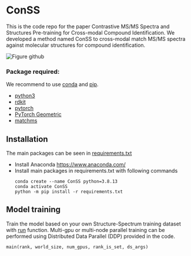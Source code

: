 # ConSS
This is the code repo for the paper Contrastive MS/MS Spectra and Structures Pre-training for Cross-modal Compound Identification. We developed a method named ConSS to cross-modal match MS/MS spectra against molecular structures for compound identification.

![Figure github](https://github.com/user-attachments/assets/81ec0f12-2f41-474c-9f3f-02ab2f610f9d)
### Package required:
We recommend to use [conda](https://conda.io/docs/user-guide/install/download.html) and [pip](https://pypi.org/project/pip/).
- [python3](https://www.python.org/) 
- [rdkit](https://rdkit.org/)    
- [pytorch](https://pytorch.org/) 
- [PyTorch Geometric](https://pytorch-geometric.readthedocs.io/en/latest/)
- [matchms](https://matchms.readthedocs.io/en/latest/)
  
## Installation
The main packages can be seen in [requirements.txt](https://github.com/tingxiecsu/ConSS/tree/main/requirements.txt)
- Install Anaconda
  https://www.anaconda.com/
- Install main packages in requirements.txt with following commands 
	```shell
	conda create --name ConSS python=3.8.13
	conda activate ConSS
	python -m pip install -r requirements.txt
	```
## Model training
Train the model based on your own Structure-Spectrum training dataset with [run](https://github.com/tingxiecsu/ConSS/blob/main/ConSS/run.py) function. Multi-gpu or multi-node parallel training can be performed using Distributed Data Parallel (DDP) provided in the code.

    main(rank, world_size, num_gpus, rank_is_set, ds_args)
